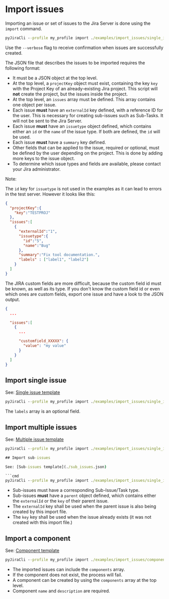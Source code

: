# Import issues

Importing an issue or set of issues to the Jira Server is done using the `import` command.

```cmd
pyJiraCli --profile my_profile import ./examples/import_issues/single_issue.json
```

Use the `--verbose` flag to receive confirmation when issues are successfully created.

The JSON file that describes the issues to be imported requires the following format:

- It must be a JSON object at the top level.
- At the top level, a `projectKey` object must exist, containing the key `key` with the Project Key of an already-existing Jira project. This script will **not** create the project, but the issues inside the project.
- At the top level, an `issues` array must be defined. This array contains one object per issue.
- Each issue **must** have an `externalId` key defined, with a reference ID for the user. This is necessary for creating sub-issues such as Sub-Tasks. It will not be sent to the Jira Server.
- Each issue **must** have an `issuetype` object defined, which contains either an `id` or the `name` of the issue type. If both are defined, the `id` will be used.
- Each issue **must** have a `summary` key defined.
- Other fields that can be applied to the issue, required or optional, must be defined by the user depending on the project. This is done by adding more keys to the issue object.
- To determine which issue types and fields are available, please contact your Jira administrator.

Note:

The `id` key for `issuetype` is not used in the examples as it can lead to errors in the test server. However it looks like this:

```json
{
  "projectKey":{
    "key":"TESTPROJ"
  },
  "issues":[
    {
      "externalId":"1",
      "issuetype":{
        "id":"5",
        "name":"Bug"
      },
      "summary":"Fix tool documentation.",
      "labels" : ["label1", "label2"]
    }
  ]
}
```

The JIRA custom fields are more difficult, because the custom field id must be known, as well as its type. If you don't know the custom field id or even which ones are custom fields, export one issue and have a look to the JSON output.

```json
{
  ...

  "issues":[
    {
      ...

      "customfield_XXXXX": {
        "value": "my value"
      }
    }
  ]
}
```

## Import single issue

See: [Single issue template](./single_issue.json)

```cmd
pyJiraCli --profile my_profile import ./examples/import_issues/single_issue.json
```

The `labels` array is an optional field.

## Import multiple issues

See: [Multiple issue template](./multiple_issues.json)

```cmd
pyJiraCli --profile my_profile import ./examples/import_issues/single_issue.json

## Import sub-issues

See: [Sub-issues template](./sub_issues.json)

```cmd
pyJiraCli --profile my_profile import ./examples/import_issues/single_issue.json
```

- Sub-issues must have a corresponding Sub-Issue/Task type.
- Sub-issues **must** have a `parent` object defined, which contains either the `externalId` or the `key` of their parent issue.
- The `externalId` key shall be used when the parent issue is also being created by this import file.
- The `key` key shall be used when the issue already exists (it was not created with this import file.)

## Import a component

See: [Component template](./component.json)

```cmd
pyJiraCli --profile my_profile import ./examples/import_issues/component.json
```

- The imported issues can include the `components` array.
- If the component does not exist, the process will fail.
- A component can be created by using the `components` array at the top level.
- Component `name` and `description` are required.
